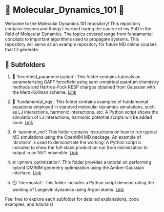 # 🧪 Molecular_Dynamics_101 🧬

Welcome to the Molecular Dynamics 101 repository! This repository contains lessons and things I learned during the course of my PhD in the field of Molecular Dynamics. The topics covered range from fundamental concepts to important algorithms used to propagate systems. This repository will serve as an example repository for future MD online courses that I'll generate.

## 📂 Subfolders

1. 🧪 'forcefield_parameterization': This folder contains tutorials on parameterizing GAFF forcefield using semi-empirical quantum chemistry methods and Hartree-Fock RESP charges obtained from Gaussian with the Merz-Kollman scheme. [Link](./forcefield_parameterization)

2. 🔬 'fundamental_eqs': This folder contains examples of fundamental equations employed in standard molecular dynamics simulations, such as LJ interactions, harmonic interactions, etc. A Python script shows the simulation of LJ interactions; harmonic potential scripts will be added soon. [Link](./fundamental_eqs)

3. ⚙️ 'openmm_md': This folder contains instructions on how to run typical MD simulations using the OpenMM MD package. An example of 'ibrutinib' is used to demonstrate the working. A Python script is included to show the full-stack production run from minimization to output in an NVT ensemble. [Link](./openmm_md)

4. 🌐 'qmmm_optimization': This folder provides a tutorial on performing hybrid QM/MM geometry optimization using the Amber-Gaussian interface. [Link](./qmmm_optimization)

5. ⏲️ 'thermostat': This folder includes a Python script demonstrating the working of Langevin dynamics using Argon atoms. [Link](./thermostat)

Feel free to explore each subfolder for detailed explanations, code examples, and tutorials!

